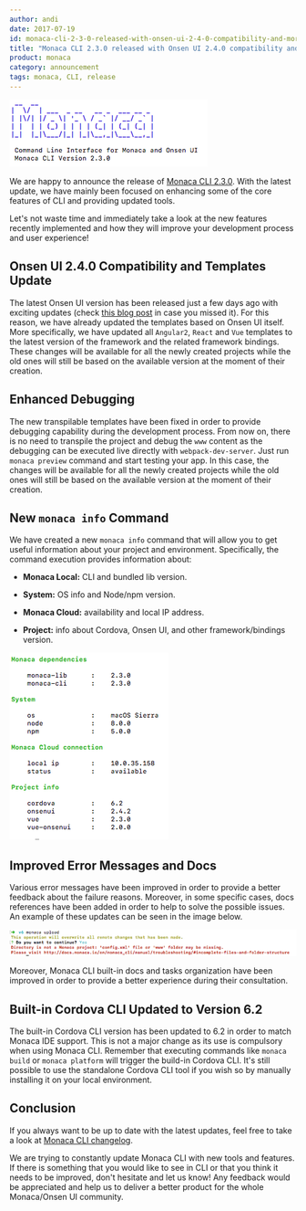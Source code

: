 ```yaml
---
author: andi
date: 2017-07-19
id: monaca-cli-2-3-0-released-with-onsen-ui-2-4-0-compatibility-and-more
title: "Monaca CLI 2.3.0 released with Onsen UI 2.4.0 compatibility and more!"
product: monaca
category: announcement
tags: monaca, CLI, release
---
```


![monaca cli main view](/blog/content/images/2017/Jul/monaca-cli-main.png)

We are happy to announce the release of [Monaca CLI 2.3.0](https://monaca.io/cli.html). With the latest update, we have mainly been focused on enhancing some of the core features of CLI and providing updated tools.

Let's not waste time and immediately take a look at the new features recently implemented and how they will improve your development process and user experience!

<!-- more -->

## Onsen UI 2.4.0 Compatibility and Templates Update

The latest Onsen UI version has been released just a few days ago with exciting updates (check [this blog post](https://onsen.io/blog/onsenui-has-full-vuejs-support/) in case you missed it). For this reason, we have already updated the templates based on Onsen UI itself. More specifically, we have updated all `Angular2`, `React` and `Vue` templates to the latest version of the framework and the related framework bindings. These changes will be available for all the newly created projects while the old ones will still be based on the available version at the moment of their creation.

## Enhanced Debugging

The new transpilable templates have been fixed in order to provide debugging capability during the development process. From now on, there is no need to transpile the project and debug the `www` content as the debugging can be executed live directly with `webpack-dev-server`. Just run `monaca preview` command and start testing your app. In this case, the changes will be available for all the newly created projects while the old ones will still be based on the available version at the moment of their creation.

## New `monaca info` Command

We have created a new `monaca info` command that will allow you to get useful information about your project and environment. Specifically, the command execution provides information about:

* **Monaca Local:** CLI and bundled lib version.

* **System:** OS info and Node/npm version.

* **Monaca Cloud:** availability and local IP address.

* **Project:** info about Cordova, Onsen UI, and other framework/bindings version.

![monaca info command output](/blog/content/images/2017/Jul/monaca-info.png)

## Improved Error Messages and Docs

Various error messages have been improved in order to provide a better feedback about the failure reasons. Moreover, in some specific cases, docs references have been added in order to help to solve the possible issues. An example of these updates can be seen in the image below.

![monaca error](/blog/content/images/2017/Jul/monaca-cli-error.png)

Moreover, Monaca CLI built-in docs and tasks organization have been improved in order to provide a better experience during their consultation.

## Built-in Cordova CLI Updated to Version 6.2

The built-in Cordova CLI version has been updated to 6.2 in order to match Monaca IDE support. This is not a major change as its use is compulsory when using Monaca CLI. Remember that executing commands like `monaca build` or `monaca platform` will trigger the build-in Cordova CLI. It's still possible to use the standalone Cordova CLI tool if you wish so by manually installing it on your local environment.

## Conclusion

If you always want to be up to date with the latest updates, feel free to take a look at [Monaca CLI changelog](https://github.com/monaca/monaca-cli/blob/master/CHANGELOG.md).

We are trying to constantly update Monaca CLI with new tools and features. If there is something that you would like to see in CLI or that you think it needs to be improved, don't hesitate and let us know! Any feedback would be appreciated and help us to deliver a better product for the whole Monaca/Onsen UI community.
